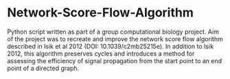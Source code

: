 # Network-Score-Flow-Algorithm
Python script written as part of a group computational biology project. Aim of the project was to recreate and improve the network score flow algorithm described in Isik et al 2012 (DOI: 10.1039/c2mb25215e). In addition to Isik 2012, this algorithm preserves cycles and introduces a method for assessing the efficiency of signal propagation from the start point to an end point of a directed graph.
